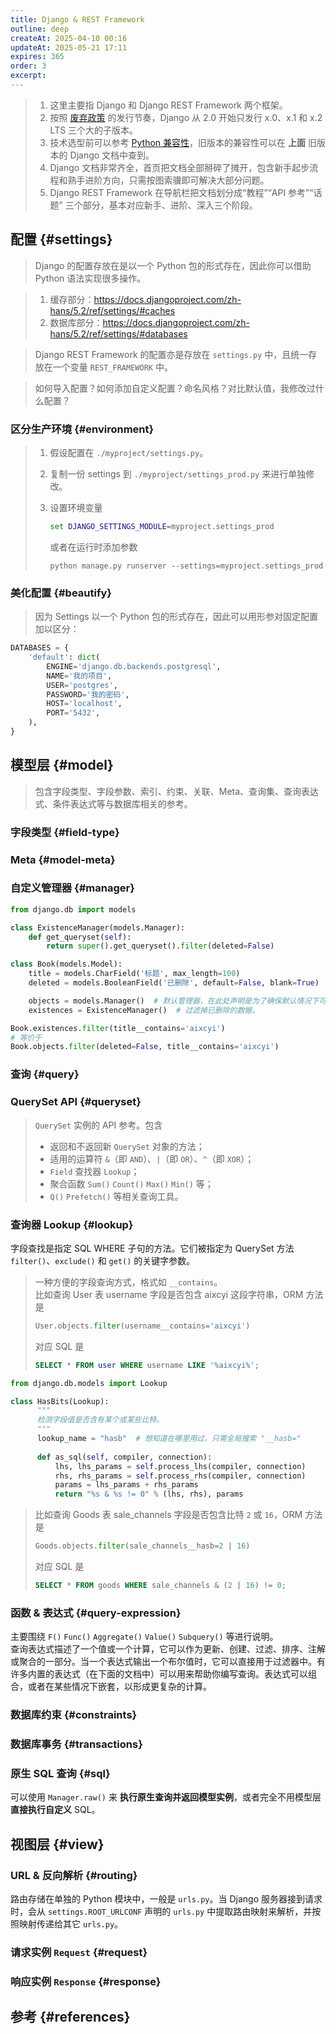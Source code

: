 ```yaml
---
title: Django & REST Framework
outline: deep
createAt: 2025-04-10 00:16
updateAt: 2025-05-21 17:11
expires: 365
order: 3
excerpt:
---
```


<SeeAlsoBar flavor="neck" :refs="[
    { text: 'Django REST Framework', link: 'https://www.django-rest-framework.org/' },
    { text: 'Django 5.2', link: 'https://docs.djangoproject.com/zh-hans/5.2/' },
    { text: 'Django 4.2', link: 'https://docs.djangoproject.com/zh-hans/4.2/' },
    { text: 'Django 3.2', link: 'https://docs.djangoproject.com/zh-hans/3.2/' },
    { text: 'Django 2.2', link: 'https://docs.djangoproject.com/zh-hans/2.2/' },
]"/>

> 1. 这里主要指 Django 和 Django REST Framework 两个框架。
> 2. 按照 [废弃政策](https://docs.djangoproject.com/zh-hans/5.2/internals/release-process/#deprecation-policy)
>    的发行节奏，Django 从 2.0 开始只发行 x.0、x.1 和 x.2 LTS 三个大的子版本。
> 3. 技术选型前可以参考
>    [Python 兼容性](https://docs.djangoproject.com/zh-hans/5.2/faq/install/#what-python-version-can-i-use-with-django)，旧版本的兼容性可以在 **上面** 旧版本的 Django 文档中查到。
> 4. Django 文档非常齐全，首页把文档全部掰碎了摊开，包含新手起步流程和熟手进阶方向，只需按图索骥即可解决大部分问题。
> 5. Django REST Framework 在导航栏把文档划分成“教程”“API 参考”“话题” 三个部分，基本对应新手、进阶、深入三个阶段。

## 配置 {#settings}

> Django 的配置存放在是以一个 Python 包的形式存在，因此你可以借助 Python 语法实现很多操作。

<LinkCard href="https://docs.djangoproject.com/zh-hans/5.2/ref/settings/" text="Django 配置" />

> 1. 缓存部分：https://docs.djangoproject.com/zh-hans/5.2/ref/settings/#caches
> 2. 数据库部分：https://docs.djangoproject.com/zh-hans/5.2/ref/settings/#databases

<LinkCard href="https://www.django-rest-framework.org/api-guide/settings/"
          text="Settings - Django REST Framework"
          note="Configuration for REST framework is all namespaced inside a single Django setting, named REST_FRAMEWORK." />

> Django REST Framework 的配置亦是存放在 `settings.py` 中，且统一存放在一个变量 `REST_FRAMEWORK` 中。

<LinkCard href="https://docs.djangoproject.com/zh-hans/5.2/topics/settings/" text="配置 Django 配置" />

> 如何导入配置？如何添加自定义配置？命名风格？对比默认值，我修改过什么配置？

### 区分生产环境 {#environment}

> 1. 假设配置在 `./myproject/settings.py`。
> 2. 复制一份 settings 到 `./myproject/settings_prod.py` 来进行单独修改。
> 3. 设置环境变量
>    ```bat
>    set DJANGO_SETTINGS_MODULE=myproject.settings_prod
>    ```
>    
>    或者在运行时添加参数
>    
>    ```shell
>    python manage.py runserver --settings=myproject.settings_prod
>    ```

### 美化配置 {#beautify}

> 因为 Settings 以一个 Python 包的形式存在，因此可以用形参对固定配置加以区分：

```python [./我的项目/settings.py]
DATABASES = {
    'default': dict(
        ENGINE='django.db.backends.postgresql',
        NAME='我的项目',
        USER='postgres',
        PASSWORD='我的密码',
        HOST='localhost',
        PORT='5432',
    ),
}
```

## 模型层 {#model}

<LinkCard href="https://docs.djangoproject.com/zh-hans/5.2/ref/models/" text="模型 API 参考" />

> 包含字段类型、字段参数、索引、约束、关联、Meta、查询集、查询表达式、条件表达式等与数据库相关的参考。

### 字段类型 {#field-type}

<LinkCard href="https://docs.djangoproject.com/zh-hans/5.2/ref/models/fields/"
          text="模型字段参考"
          note="本文档包含 Field 类的所有 API 参考，包括 字段选项 和 字段类型。" />
<LinkCard href="https://docs.djangoproject.com/zh-hans/5.2/ref/contrib/postgres/fields/"
          text="PostgreSQL 特有模型字段"
          note="所有这些字段都可以从 django.contrib.postgres.field 模块中获得。" />
<LinkCard href="https://docs.djangoproject.com/zh-hans/5.2/howto/custom-model-fields/"
          text="编写自定义模型字段" />

### Meta {#model-meta}

<LinkCard href="https://docs.djangoproject.com/zh-hans/5.2/ref/models/options/"
          text="模型 Meta 选项"
          note="模型内部类 Meta 的参考，其用于控制模型的行为，例如表名、约束、排序、抽象等。" />

### 自定义管理器 {#manager}

<LinkCard href="https://docs.djangoproject.com/zh-hans/5.2/topics/db/managers/#custom-managers"
          text="自定义管理器"
          note="Manager 是一种接口，它赋予了 Django 模型操作数据库的能力。Django 应用中每个模型拥有至少一个 Manager。有两种原因可能使你想要自定义 Manager：添加额外的 Manager 方法，修改 Manager 返回的原始 QuerySet。" />

```python
from django.db import models

class ExistenceManager(models.Manager):
    def get_queryset(self):
        return super().get_queryset().filter(deleted=False)

class Book(models.Model):
    title = models.CharField('标题', max_length=100)
    deleted = models.BooleanField('已删除', default=False, blank=True)

    objects = models.Manager()  # 默认管理器，在此处声明是为了确保默认情况下可以拿到表中所有数据。
    existences = ExistenceManager()  # 过滤掉已删除的数据。

Book.existences.filter(title__contains='aixcyi')
# 等价于
Book.objects.filter(deleted=False, title__contains='aixcyi')
```

### 查询 {#query}

<LinkCard href="https://docs.djangoproject.com/zh-hans/5.2/topics/db/queries/"
          text="执行查询（注：基本教程）" />

### QuerySet API {#queryset}

<LinkCard href="https://docs.djangoproject.com/zh-hans/5.2/ref/models/querysets/"
          text="QuerySet API 参考" />

> `QuerySet` 实例的 API 参考。包含
> - 返回和不返回新 `QuerySet` 对象的方法；
> - 适用的运算符 `&`（即 `AND`）、`|`（即 `OR`）、`^`（即 `XOR`）；
> - `Field` 查找器 `Lookup`；
> - 聚合函数 `Sum()` `Count()` `Max()` `Min()` 等；
> - `Q()` `Prefetch()` 等相关查询工具。

### 查询器 Lookup {#lookup}

<LinkCard href="https://docs.djangoproject.com/zh-hans/5.2/ref/models/querysets/#field-lookups"
          text="内置的 Field 查找">
    字段查找是指定 SQL WHERE 子句的方法。它们被指定为 QuerySet 方法
    <code>filter()</code>、<code>exclude()</code> 和 <code>get()</code> 的关键字参数。
</LinkCard>
<LinkCard href="https://docs.djangoproject.com/zh-hans/5.2/ref/contrib/postgres/lookups/"
          text="PostgreSQL 特有的查找" />
<LinkCard href="https://docs.djangoproject.com/zh-hans/5.2/ref/contrib/postgres/fields/"
          text="PostgreSQL 特有模型字段"
          note="注：有许多并非特有的查找，比如 ArrayField 重写了的 contains 查询，需要结合具体 PostgreSQL 字段类型浏览。" />

> 一种方便的字段查询方式，格式如 `__contains`。  
> 比如查询 User 表 username 字段是否包含 aixcyi 这段字符串，ORM 方法是
> 
> ```python
> User.objects.filter(username__contains='aixcyi')
> ```
> 
> 对应 SQL 是
> 
> ```sql
> SELECT * FROM user WHERE username LIKE '%aixcyi%';
> ```

<LinkCard href="https://docs.djangoproject.com/zh-hans/5.2/howto/custom-lookups/"
          text="如何编写自定义的查询器" />

```python
from django.db.models import Lookup

class HasBits(Lookup):
      """
      检测字段值是否含有某个或某些比特。
      """
      lookup_name = "hasb"  # 想知道在哪里用过，只需全局搜索 "__hasb="
  
      def as_sql(self, compiler, connection):
          lhs, lhs_params = self.process_lhs(compiler, connection)
          rhs, rhs_params = self.process_rhs(compiler, connection)
          params = lhs_params + rhs_params
          return "%s & %s != 0" % (lhs, rhs), params
```

> 比如查询 Goods 表 sale_channels 字段是否包含比特 `2` 或 `16`，ORM 方法是
> 
> ```python
> Goods.objects.filter(sale_channels__hasb=2 | 16)
> ```
> 
> 对应 SQL 是
> 
> ```sql
> SELECT * FROM goods WHERE sale_channels & (2 | 16) != 0;
> ```

### 函数 & 表达式 {#query-expression}

<LinkCard href="https://docs.djangoproject.com/zh-hans/5.2/ref/models/expressions/"
          text="查询表达式">
    主要围绕 <code>F()</code> <code>Func()</code> <code>Aggregate()</code> <code>Value()</code> <code>Subquery()</code> 等进行说明。<br/>
    查询表达式描述了一个值或一个计算，它可以作为更新、创建、过滤、排序、注解或聚合的一部分。当一个表达式输出一个布尔值时，它可以直接用于过滤器中。有许多内置的表达式（在下面的文档中）可以用来帮助你编写查询。表达式可以组合，或者在某些情况下嵌套，以形成更复杂的计算。
</LinkCard>
<LinkCard href="https://docs.djangoproject.com/zh-hans/5.2/ref/models/database-functions/"
          text="数据库函数"
          note="底层数据库提供的函数，在 Django 中作为注解、聚合或过滤器，它们也是表达式，所以可以和其它表达式一起使用和组合，比如聚合函数。" />
<LinkCard href="https://docs.djangoproject.com/zh-hans/5.2/ref/contrib/postgres/aggregates/"
          text="PostgreSQL 特有聚合函数"
          note="包括对数组、比特、布尔值、JSONB、字符串的通用聚合函数，以及统计相关的聚合函数。" />
<LinkCard href="https://docs.djangoproject.com/zh-hans/5.2/ref/contrib/postgres/expressions/"
          text="PostgreSQL 特有查询表达式" />
<LinkCard href="https://docs.djangoproject.com/zh-hans/5.2/ref/contrib/postgres/functions/"
          text="PostgreSQL 特有数据库函数" />

### 数据库约束 {#constraints}

<LinkCard href="https://docs.djangoproject.com/zh-hans/5.2/ref/models/constraints/"
          text="约束参考"
          note="本模块中定义的类可以创建数据库约束。它们被添加到模型中 Meta.constraints 选项中。" />

### 数据库事务 {#transactions}

<LinkCard href="https://docs.djangoproject.com/zh-hans/5.2/topics/db/transactions/"
          text="数据库事务" />

### 原生 SQL 查询 {#sql}

<LinkCard href="https://docs.djangoproject.com/zh-hans/5.2/topics/db/sql/"
          text="执行原生 SQL 查询">
    可以使用 <code>Manager.raw()</code> 来 <b>执行原生查询并返回模型实例</b>，或者完全不用模型层 <b>直接执行自定义</b> SQL。
</LinkCard>

## 视图层 {#view}

### URL & 反向解析 {#routing}

<LinkCard href="https://docs.djangoproject.com/zh-hans/5.2/topics/http/urls/"
          text="URL调度器">
    路由存储在单独的 Python 模块中，一般是 <code>urls.py</code>。当
    Django 服务器接到请求时，会从 <code>settings.ROOT_URLCONF</code>
    声明的 <code>urls.py</code> 中提取路由映射来解析，并按照映射传递给其它 <code>urls.py</code>。
</LinkCard>

### 请求实例 `Request` {#request}

<LinkCard href="https://docs.djangoproject.com/zh-hans/5.2/ref/request-response/"
          text="HttpRequest 对象" />
<LinkCard href="https://www.django-rest-framework.org/api-guide/requests/"
          text="Requests - Django REST Framework" />

### 响应实例 `Response` {#response}

<LinkCard href="https://docs.djangoproject.com/zh-hans/5.2/ref/request-response/#httpresponse-objects"
          text="HttpResponse 对象" />
<LinkCard href="https://www.django-rest-framework.org/api-guide/responses/"
          text="Responses - Django REST Framework" />

## 参考 {#references}

<LinkCard href="https://docs.djangoproject.com/zh-hans/5.2/topics/auth/customizing/#substituting-a-custom-user-model"
          text="替换一个自定义的 User 模型"
          note="继承不同层次的父 User 可以获得不同的功能，但这需要在数据库创建之前就替换，否则只能使用一对一关系进行关联。" />
<LinkCard href="https://docs.djangoproject.com/zh-hans/5.2/ref/exceptions/"
          text="Django 异常" />


<style scoped>
.LinkCard {
    margin-top: 15px;
}
</style>
